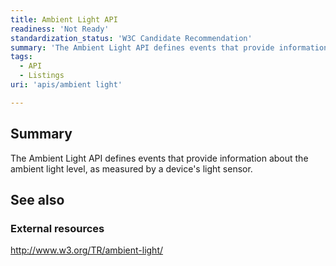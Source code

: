 ```yaml
---
title: Ambient Light API
readiness: 'Not Ready'
standardization_status: 'W3C Candidate Recommendation'
summary: 'The Ambient Light API defines events that provide information about the ambient light level, as measured by a device''s light sensor.'
tags:
  - API
  - Listings
uri: 'apis/ambient light'

---
```

## <span>Summary</span>

The Ambient Light API defines events that provide information about the ambient light level, as measured by a device's light sensor.

## <span>See also</span>

### <span>External resources</span>

<http://www.w3.org/TR/ambient-light/>
